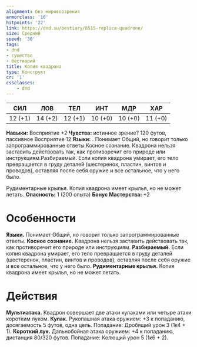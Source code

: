 ```yaml
---
alignment: без мировоззрения
armorclass: '16'
hitpoints: '22'
link: https://dnd.su/bestiary/8515-replica-quadrone/
size: Средний
speed: '30'
tags:
- dnd
- существо
- бестиарий
title: Копия квадрона
type: Конструкт
cr: '1'
cssclasses:
    - dnd
---
```



| СИЛ | ЛОВ | ТЕЛ | ИНТ | МДР | ХАР |
|---|---|---|---|---|---|
| 12 (+1) | 14 (+2) | 12 (+1) | 10 (+0) | 10 (+0) | 11 (+0) |
**Навыки:** Восприятие +2
**Чувства:** истинное зрение? 120 футов, пассивное Восприятие 12
**Языки:** . Понимает Общий, но говорит только запрограммированные ответы.Косное сознание. Квадрона нельзя заставить действовать так, как противоречит его природе или инструкциям.Разбираемый. Если копия квадрона умирает, его тело превращается в груду деталей (шестеренок, пластин, винтов и проводов), оставляя после себя оружие и все остальное, что у него было.

Рудиментарные крылья. Копия квадрона имеет крылья, но не может летать.
**Опасность:** 1 (200 опыта)
**Бонус Мастерства:** +2


# Особенности
**Языки.** Понимает Общий, но говорит только запрограммированные ответы.
**Косное сознание.** Квадрона нельзя заставить действовать так, как противоречит его природе или инструкциям.
**Разбираемый.** Если копия квадрона умирает, его тело превращается в груду деталей (шестеренок, пластин, винтов и проводов), оставляя после себя оружие и все остальное, что у него было.
**Рудиментарные крылья.** Копия квадрона имеет крылья, но не может летать.


# Действия
**Мультиатака.** Квадрон совершает две атаки кулаками или четыре атаки коротким луком.
**Кулак.** Рукопашная атака оружием: +3 к попаданию, досягаемость 5 футов, одна цель. Попадание: Дробящий урон 3 (1к4 + 1).
**Короткий лук.** Дальнобойная атака оружием: +4 к попаданию, дистанция 80/320 футов. Попадание: Колющий урон 5 (1к6 + 2).